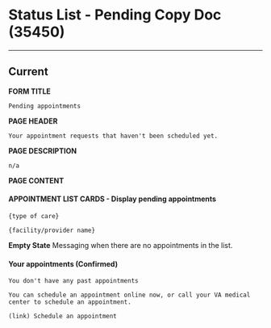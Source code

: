 # Status List - Pending Copy Doc (35450) 

---

## Current

**FORM TITLE**
```
Pending appointments
```
**PAGE HEADER**
```
Your appointment requests that haven't been scheduled yet. 
```
**PAGE DESCRIPTION**
```
n/a
```

**PAGE CONTENT**

#### APPOINTMENT LIST CARDS - Display pending appointments 

```
{type of care}

{facility/provider name}
```
**Empty State**
Messaging when there are no appointments in the list.

#### Your appointments (Confirmed)
```
You don't have any past appointments

You can schedule an appointment online now, or call your VA medical center to schedule an appointment.

(link) Schedule an appointment
```


